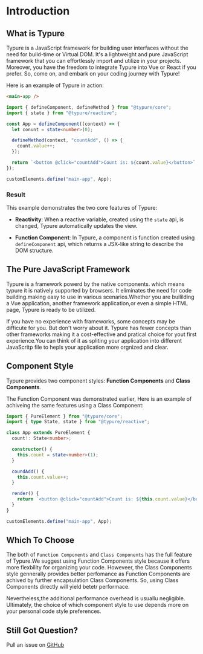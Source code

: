 # Introduction

## What is Typure

Typure is a JavaScript framework for building user interfaces without the need for build-time or Virtual DOM. It's a lightweight and pure JavaScript framework that you can effortlessly import and utilize in your projects. Moreover, you have the freedom to integrate Typure into Vue or React if you prefer. So, come on, and embark on your coding journey with Typure!

Here is an example of Typure in action:

```html
<main-app />
```

```typescript
import { defineComponent, defineMethod } from "@typure/core";
import { state } from "@typure/reactive";

const App = defineComponent((context) => {
  let conunt = state<number>(0);

  defineMethod(context, "countAdd", () => {
    count.value++;
  });

  return `<button @click="countAdd">Count is: ${count.value}</button>`;
});

customElements.define("main-app", App);
```

### Result

<Demo />

This example demonstrates the two core features of Typure:

- **Reactivity**: When a reactive variable, created using the `state` api, is changed, Typure automatically updates the view.

- **Function Component**: In Typure, a component is function created using `defineComponent` api, which returns a JSX-like string to describe the DOM structure.

## The Pure JavaScript Framework

Typure is a framework powerd by the native components. which means typure it is natively supported by browsers. It eliminates the need for code building.making easy to use in various scenarios.Whether you are buililding a Vue application, another framework application,or even a simple HTML page, Typure is ready to be utilized.

If you have no experience with frameworks, some concepts may be difficute for you. But don't worry about it. Typure has fewer concepts than other frameworks making it a cost-effective and pratical choice for yout first experience.You can think of it as spliting your application into different JavaScritp file to hepls your application more orgnized and clear.

## Component Style

Typure provides two component styles: **Function Components** and **Class Components**.

The Function Component was demonstrated earlier, Here is an example of achiveing the same features using a Class Component:

```typescript
import { PureElement } from "@typure/core";
import { type State, state } from "@typure/reactive";

class App extends PureElement {
  count!: State<number>;

  constructor() {
    this.count = state<number>(1);
  }

  coundAdd() {
    this.count.value++;
  }

  render() {
    return `<button @click="countAdd">Count is: ${this.count.value}</button>`;
  }
}

customElements.define("main-app", App);
```

## Which To Choose

The both of `Function Components` and `Class Components` has the full feature of Typure.We suggest using Function Components style because it offers more flexbility for organizing your code. Howeveer, the Class Components style gennerally provides better perfomance as Function Components are achived by further encapsulation Class Components. So, using Class Components directly will yield betetr performace.

Nevertheless,the additional performance overhead is usuallu negligible. Ultimately, the choice of which component style to use depends more on your personal code style preferences.

## Still Got Question?

Pull an issue on [GitHub](https://github.com/wangyewei/typurejs/issues)

<FooterComp />

<Ads />

<script setup>
import Demo from './demo.vue'
</script>
